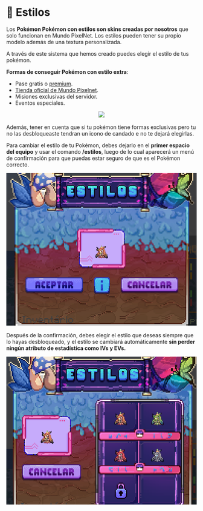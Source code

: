 # 🧬 Estilos

Los **Pokémon Pokémon con estilos son skins creadas por nosotros** que solo funcionan en Mundo PixelNet. Los estilos pueden tener su propio modelo además de una textura personalizada.

A través de este sistema que hemos creado puedes elegir el estilo de tus pokémon.

**Formas de conseguir Pokémon con estilo extra**:
- Pase gratis o [premium](https://tienda.mundopixelnet.com/category/servidor-escarlata-3).
- [Tienda oficial de Mundo Pixelnet](https://tienda.mundopixelnet.com/category/servidor-escarlata-1).
- Misiones exclusivas del servidor.
- Eventos especiales.

<div style="text-align: center">
<img src="../../images/pokemon/temporada-1/Estacional-formas">
</div>

Además, tener en cuenta que si tu pokémon tiene formas exclusivas pero tu no las desbloqueaste tendran un icono de candado e no te dejará elegirlas.


Para cambiar el estilo de tu Pokémon, debes dejarlo en el **primer espacio del equipo** y usar el comando **/estilos**, luego de lo cual aparecerá un menú de confirmación para que puedas estar seguro de que es el Pokémon correcto.

<div style="text-align: center">
<img src="../images/funciones/estilos/MPN-estilos1.png">
</div>

Después de la confirmación, debes elegir el estilo que deseas siempre que lo hayas desbloqueado, y el estilo se cambiará automáticamente **sin perder ningún atributo de estadística como IVs y EVs.**

<div style="text-align: center">
<img src="../images/funciones/estilos/MPN-estilos2.png">
</div>
